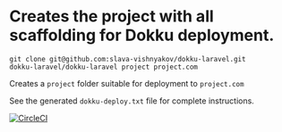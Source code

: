 # Creates the project with all scaffolding for Dokku deployment.

```
git clone git@github.com:slava-vishnyakov/dokku-laravel.git
dokku-laravel/dokku-laravel project project.com
```

Creates a `project` folder suitable for deployment to `project.com`

See the generated `dokku-deploy.txt` file for complete instructions.

[![CircleCI](https://circleci.com/gh/slava-vishnyakov/dokku-laravel/tree/master.svg?style=svg)](https://circleci.com/gh/slava-vishnyakov/dokku-laravel/tree/master)

